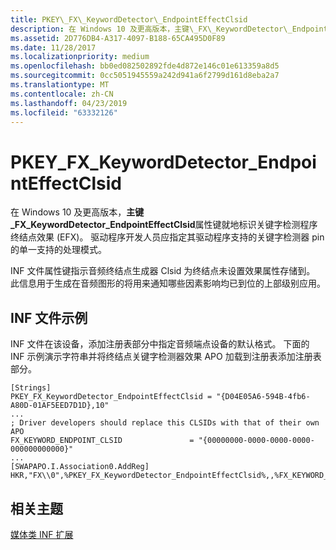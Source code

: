 ```yaml
---
title: PKEY\_FX\_KeywordDetector\_EndpointEffectClsid
description: 在 Windows 10 及更高版本，主键\_FX\_KeywordDetector\_EndpointEffectClsid 属性键就地标识关键字检测程序终结点效果 (EFX)。
ms.assetid: 2D776DB4-A317-4097-B188-65CA495D0F89
ms.date: 11/28/2017
ms.localizationpriority: medium
ms.openlocfilehash: bb0ed082502892fde4d872e146c01e613359a8d5
ms.sourcegitcommit: 0cc5051945559a242d941a6f2799d161d8eba2a7
ms.translationtype: MT
ms.contentlocale: zh-CN
ms.lasthandoff: 04/23/2019
ms.locfileid: "63332126"
---
```

# <a name="pkeyfxkeyworddetectorendpointeffectclsid"></a>PKEY\_FX\_KeywordDetector\_EndpointEffectClsid


在 Windows 10 及更高版本，**主键\_FX\_KeywordDetector\_EndpointEffectClsid**属性键就地标识关键字检测程序终结点效果 (EFX)。 驱动程序开发人员应指定其驱动程序支持的关键字检测器 pin 的单一支持的处理模式。

INF 文件属性键指示音频终结点生成器 Clsid 为终结点未设置效果属性存储到。 此信息用于生成在音频图形的将用来通知哪些因素影响均已到位的上部级别应用。

## <a name="span-idinffilesamplespanspan-idinffilesamplespanspan-idinffilesamplespaninf-file-sample"></a><span id="INF_File_Sample"></span><span id="inf_file_sample"></span><span id="INF_FILE_SAMPLE"></span>INF 文件示例


INF 文件在该设备，添加注册表部分中指定音频端点设备的默认格式。 下面的 INF 示例演示字符串并将终结点关键字检测器效果 APO 加载到注册表添加注册表部分。

```inf
[Strings]
PKEY_FX_KeywordDetector_EndpointEffectClsid = "{D04E05A6-594B-4fb6-A80D-01AF5EED7D1D},10"
...
; Driver developers should replace this CLSIDs with that of their own APO
FX_KEYWORD_ENDPOINT_CLSID               = "{00000000-0000-0000-0000-000000000000}"
...
[SWAPAPO.I.Association0.AddReg]
HKR,"FX\\0",%PKEY_FX_KeywordDetector_EndpointEffectClsid%,,%FX_KEYWORD_ENDPOINT_CLSID%
```

## <a name="span-idrelatedtopicsspanrelated-topics"></a><span id="related_topics"></span>相关主题


[媒体类 INF 扩展](media-class-inf-extensions.md)

 

 






